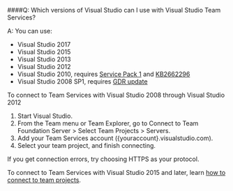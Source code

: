 ####Q: Which versions of Visual Studio can I use with Visual Studio Team Services?

A: You can use:

* Visual Studio 2017
* Visual Studio 2015
* Visual Studio 2013
* Visual Studio 2012
* Visual Studio 2010, 
requires [Service Pack 1](https://www.microsoft.com/download/details.aspx?id=29082) 
and [KB2662296](http://support.microsoft.com/kb/2662296)
* Visual Studio 2008 SP1, requires [GDR update](http://support.microsoft.com/kb/2673642)

To connect to Team Services with Visual Studio 2008 through Visual Studio 2012

1.	Start Visual Studio.
2.	From the Team menu or Team Explorer, 
go to Connect to Team Foundation Server > Select Team Projects > Servers.
3.	Add your Team Services account ({youraccount}.visualstudio.com).
4.	Select your team project, 
and finish connecting.

If you get connection errors, try choosing HTTPS as your protocol.

To connect to Team Services with Visual Studio 2015 and later, 
learn [how to connect to team projects](../connect/connect-team-projects.md). 
